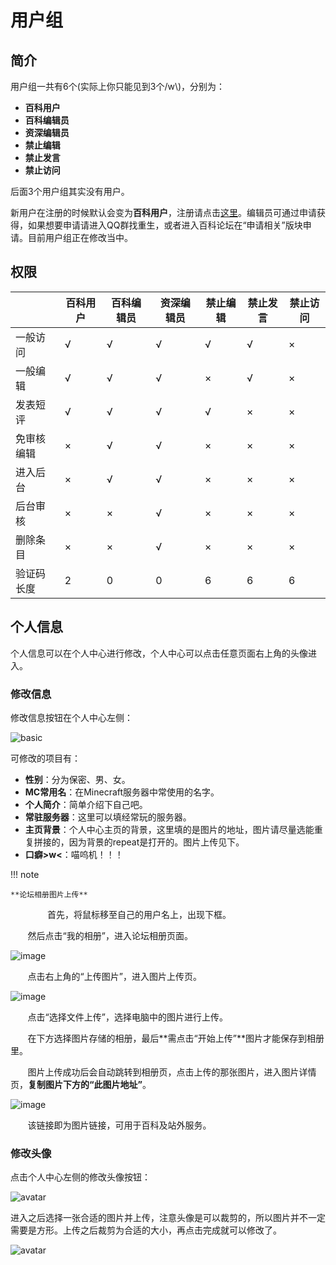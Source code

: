 # 用户组

## 简介

用户组一共有6个(实际上你只能见到3个/w\\)，分别为：

- **百科用户**
- **百科编辑员**
- **资深编辑员**
- **禁止编辑**
- **禁止发言**
- **禁止访问**

后面3个用户组其实没有用户。

新用户在注册的时候默认会变为**百科用户**，注册请点击[这里](http://www.mcmod.cn/reg)。编辑员可通过申请获得，如果想要申请请进入QQ群找重生，或者进入百科论坛在“申请相关”版块申请。目前用户组正在修改当中。

## 权限

|          | 百科用户 | 百科编辑员 | 资深编辑员 | 禁止编辑 | 禁止发言 | 禁止访问 |
| -------- | ------- | --------- | -------- | ------- | ------- | ------- |
| 一般访问  |    √    |     √     |     √    |    √    |    √    |    ×    |
| 一般编辑  |    √    |     √     |     √    |    ×    |    √    |    ×    |
| 发表短评  |    √    |     √     |     √    |    √    |    ×    |    ×    |
| 免审核编辑|    ×    |     √     |     √    |    ×    |    ×    |    ×    |
| 进入后台  |    ×    |     √     |     √    |    ×    |    ×    |    ×    |
| 后台审核  |    ×    |     ×     |     √    |    ×    |    ×    |    ×    |
| 删除条目  |    ×    |     ×     |     √    |    ×    |    ×    |    ×    |
| 验证码长度|    2    |     0     |     0    |    6    |    6    |    6    |

## 个人信息

个人信息可以在个人中心进行修改，个人中心可以点击任意页面右上角的头像进入。

### 修改信息

修改信息按钮在个人中心左侧：

![basic](https://cloud.githubusercontent.com/assets/5229241/12703395/10259fda-c87d-11e5-96d0-41c71cc5db5a.png)

可修改的项目有：

- **性别**：分为保密、男、女。
- **MC常用名**：在Minecraft服务器中常使用的名字。
- **个人简介**：简单介绍下自己吧。
- **常驻服务器**：这里可以填经常玩的服务器。
- **主页背景**：个人中心主页的背景，这里填的是图片的地址，图片请尽量选能重复拼接的，因为背景的repeat是打开的。图片上传见下。
- **口癖>w<**：喵呜机！！！

!!! note

	**论坛相册图片上传**
        
        首先，将鼠标移至自己的用户名上，出现下框。
	
        然后点击“我的相册”，进入论坛相册页面。
	
![image](https://cloud.githubusercontent.com/assets/20513115/25803961/1c1ba32c-342c-11e7-9d9e-e855af09c8c8.png)
	
        点击右上角的“上传图片”，进入图片上传页。
	
![image](https://cloud.githubusercontent.com/assets/20513115/25805102/fc3add48-3430-11e7-80d3-01f8022f2541.png)
	
        点击“选择文件上传”，选择电脑中的图片进行上传。
	
        在下方选择图片存储的相册，最后**需点击“开始上传”**图片才能保存到相册里。
	
        图片上传成功后会自动跳转到相册页，点击上传的那张图片，进入图片详情页，**复制图片下方的“此图片地址”**。
	
![image](https://cloud.githubusercontent.com/assets/20513115/25805750/687e36a6-3433-11e7-9858-7346750b1967.png)
	
        该链接即为图片链接，可用于百科及站外服务。
	

### 修改头像

点击个人中心左侧的修改头像按钮：

![avatar](https://cloud.githubusercontent.com/assets/5229241/12703591/f3bf4206-c881-11e5-809b-b3e50ff80430.png)

进入之后选择一张合适的图片并上传，注意头像是可以裁剪的，所以图片并不一定需要是方形。上传之后裁剪为合适的大小，再点击完成就可以修改了。

![avatar](https://cloud.githubusercontent.com/assets/5229241/12703625/b0c2899e-c882-11e5-9a17-9b5196504d50.png)

